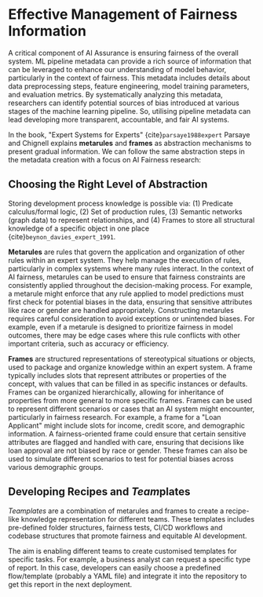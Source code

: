# Effective Management of Fairness Information

A critical component of AI Assurance is ensuring fairness of the overall system. ML pipeline metadata can provide a rich source of information that can be leveraged to enhance our understanding of model behavior, particularly in the context of fairness. This metadata includes details about data preprocessing steps, feature engineering, model training parameters, and evaluation metrics. By systematically analyzing this metadata, researchers can identify potential sources of bias introduced at various stages of the machine learning pipeline. So, utilising pipeline metadata can lead developing more transparent, accountable, and fair AI systems.

In the book, "Expert Systems for Experts" {cite}`parsaye1988expert` Parsaye and Chignell explains **metarules** and **frames** as abstraction mechanisms to present gradual information. We can follow the same abstraction steps in the metadata creation with a focus on AI Fairness research:

## Choosing the Right Level of Abstraction

Storing development process knowledge is possible via: (1) Predicate calculus/formal logic, (2) Set of production rules, (3) Semantic networks (graph data) to represent relationships, and (4) Frames to store all structural knowledge of a specific object in one place {cite}`beynon_davies_expert_1991`.

**Metarules** are rules that govern the application and organization of other rules within an expert system. They help manage the execution of rules, particularly in complex systems where many rules interact. In the context of AI fairness, metarules can be used to ensure that fairness constraints are consistently applied throughout the decision-making process. For example, a metarule might enforce that any rule applied to model predictions must first check for potential biases in the data, ensuring that sensitive attributes like race or gender are handled appropriately. Constructing metarules requires careful consideration to avoid exceptions or unintended biases. For example, even if a metarule is designed to prioritize fairness in model outcomes, there may be edge cases where this rule conflicts with other important criteria, such as accuracy or efficiency.

**Frames** are structured representations of stereotypical situations or objects, used to package and organize knowledge within an expert system. A frame typically includes slots that represent attributes or properties of the concept, with values that can be filled in as specific instances or defaults. Frames can be organized hierarchically, allowing for inheritance of properties from more general to more specific frames. Frames can be used to represent different scenarios or cases that an AI system might encounter, particularly in fairness research. For example, a frame for a "Loan Applicant" might include slots for income, credit score, and demographic information. A fairness-oriented frame could ensure that certain sensitive attributes are flagged and handled with care, ensuring that decisions like loan approval are not biased by race or gender. These frames can also be used to simulate different scenarios to test for potential biases across various demographic groups.

## Developing Recipes and *Team*plates

*Teamplates* are a combination of metarules and frames to create a recipe-like knowledge representation for different teams. These templates includes pre-defined folder structures, fairness tests, CI/CD workflows and codebase structures that promote fairness and equitable AI development.

The aim is enabling different teams to create customised templates for specific tasks. For example, a business analyst can request a specific type of report. In this case, developers can easily choose a predefined flow/template (probably a YAML file) and integrate it into the repository to get this report in the next deployment.
